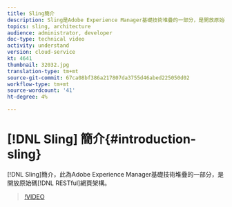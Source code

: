 ```yaml
---
title: Sling簡介
description: Sling是Adobe Experience Manager基礎技術堆疊的一部分，是開放原始碼REST風格的Web架構。
topics: sling, architecture
audience: administrator, developer
doc-type: technical video
activity: understand
version: cloud-service
kt: 4641
thumbnail: 32032.jpg
translation-type: tm+mt
source-git-commit: 67ca08bf386a217807da3755d46abed225050d02
workflow-type: tm+mt
source-wordcount: '41'
ht-degree: 4%

---
```



# [!DNL Sling] 簡介{#introduction-sling}

[!DNL Sling]簡介，此為Adobe Experience Manager基礎技術堆疊的一部分，是開放原始碼[!DNL RESTful]網頁架構。

>[!VIDEO](https://video.tv.adobe.com/v/32032/?quality=12&learn=on)